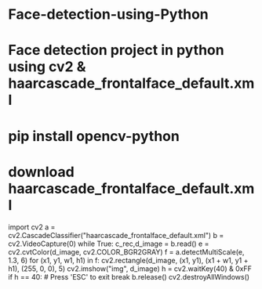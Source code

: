 # Face-detection-using-Python
# Face detection project in python using cv2 &amp; haarcascade_frontalface_default.xml

# pip install opencv-python
# download haarcascade_frontalface_default.xml
import cv2
a = cv2.CascadeClassifier("haarcascade_frontalface_default.xml")
b = cv2.VideoCapture(0)
while True:
    c_rec,d_image = b.read()
    e = cv2.cvtColor(d_image, cv2.COLOR_BGR2GRAY)
    f = a.detectMultiScale(e, 1.3, 6)
    for (x1, y1, w1, h1) in f:
        cv2.rectangle(d_image, (x1, y1), (x1 + w1, y1 + h1), (255, 0, 0), 5)
    cv2.imshow("img", d_image)
    h = cv2.waitKey(40) & 0xFF
    if h == 40:  # Press 'ESC' to exit
        break
b.release()
cv2.destroyAllWindows()
